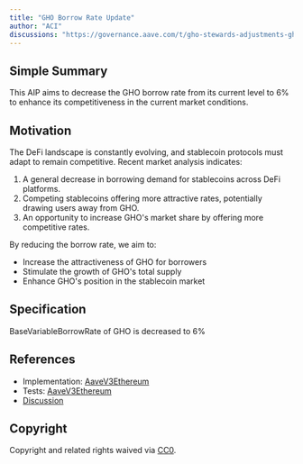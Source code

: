 ```yaml
---
title: "GHO Borrow Rate Update"
author: "ACI"
discussions: "https://governance.aave.com/t/gho-stewards-adjustments-gho-borrow-rate/18649"
---
```


## Simple Summary

This AIP aims to decrease the GHO borrow rate from its current level to 6% to enhance its competitiveness in the current market conditions.

## Motivation

The DeFi landscape is constantly evolving, and stablecoin protocols must adapt to remain competitive. Recent market analysis indicates:

1. A general decrease in borrowing demand for stablecoins across DeFi platforms.
2. Competing stablecoins offering more attractive rates, potentially drawing users away from GHO.
3. An opportunity to increase GHO's market share by offering more competitive rates.

By reducing the borrow rate, we aim to:

- Increase the attractiveness of GHO for borrowers
- Stimulate the growth of GHO's total supply
- Enhance GHO's position in the stablecoin market

## Specification

BaseVariableBorrowRate of GHO is decreased to 6%

## References

- Implementation: [AaveV3Ethereum](https://github.com/bgd-labs/aave-proposals-v3/blob/main/src/20240814_AaveV3Ethereum_GHOBorrowRateUpdate/AaveV3Ethereum_GHOBorrowRateUpdate_20240814.sol)
- Tests: [AaveV3Ethereum](https://github.com/bgd-labs/aave-proposals-v3/blob/main/src/20240814_AaveV3Ethereum_GHOBorrowRateUpdate/AaveV3Ethereum_GHOBorrowRateUpdate_20240814.t.sol)
- [Discussion](https://governance.aave.com/t/gho-stewards-adjustments-gho-borrow-rate/18649)

## Copyright

Copyright and related rights waived via [CC0](https://creativecommons.org/publicdomain/zero/1.0/).
